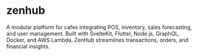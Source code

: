 # zenhub
A modular platform for cafes integrating POS, inventory, sales forecasting, and user management. Built with SvelteKit, Flutter, Node.js, GraphQL, Docker, and AWS Lambda, ZenHub streamlines transactions, orders, and financial insights.
